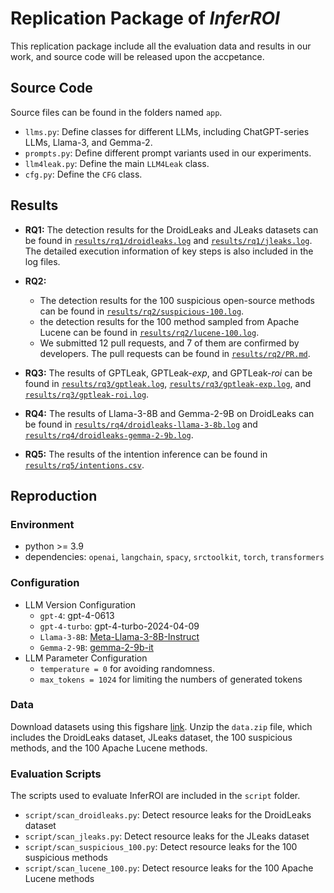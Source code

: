 # Replication Package of *InferROI*
This replication package include all the evaluation data and results in our work, and source code will be released upon the accpetance.


## Source Code
Source files can be found in the folders named `app`.
- `llms.py`: Define classes for different LLMs, including ChatGPT-series LLMs, Llama-3, and Gemma-2.
- `prompts.py`: Define different prompt variants used in our experiments.
- `llm4leak.py`: Define the main `LLM4Leak` class.
- `cfg.py`: Define the `CFG` class.


## Results
- **RQ1:** The detection results for the DroidLeaks and JLeaks datasets can be found in [`results/rq1/droidleaks.log`](./results/rq1/droidleaks.log) and [`results/rq1/jleaks.log`](./results/rq1/jleaks.log). The detailed execution information of key steps is also included in the log files.

- **RQ2:**
  - The detection results for the 100 suspicious open-source methods can be found in [`results/rq2/suspicious-100.log`](./results/rq2/suspicious-100.log). 
  - the detection results for the 100 method sampled from Apache Lucene can be found in [`results/rq2/lucene-100.log`](./results/rq2/lucene-100.log). 
  - We submitted 12 pull requests, and 7 of them are confirmed by developers. The pull requests can be found in [`results/rq2/PR.md`](./results/rq2/PR.md).

- **RQ3:** The results of GPTLeak, GPTLeak-*exp*, and GPTLeak-*roi* can be found in [`results/rq3/gptleak.log`](./results/rq3/gptleak.log), [`results/rq3/gptleak-exp.log`](./results/rq3/gptleak-exp.log), and [`results/rq3/gptleak-roi.log`](./results/rq3/gptleak-roi.log).

- **RQ4:** The results of Llama-3-8B and Gemma-2-9B on DroidLeaks can be found in [`results/rq4/droidleaks-llama-3-8b.log`](./results/rq4/droidleaks-llama-3-8b.log) and [`results/rq4/droidleaks-gemma-2-9b.log`](./results/rq4/droidleaks-gemma-2-9b.log).

- **RQ5:** The results of the intention inference can be found in [`results/rq5/intentions.csv`](./results/rq5/intentions.csv).



## Reproduction

### Environment
- python >= 3.9
- dependencies: `openai`, `langchain`, `spacy`, `srctoolkit`, `torch`, `transformers`

### Configuration
- LLM Version Configuration
  - `gpt-4`: gpt-4-0613
  - `gpt-4-turbo`: gpt-4-turbo-2024-04-09
  - `Llama-3-8B`: [Meta-Llama-3-8B-Instruct](https://huggingface.co/meta-llama/Meta-Llama-3-8B-Instruct)
  - `Gemma-2-9B`: [gemma-2-9b-it](https://huggingface.co/google/gemma-2-9b-it)
- LLM Parameter Configuration
  - `temperature = 0` for avoiding randomness.
  - `max_tokens = 1024` for limiting the numbers of generated tokens

### Data
Download datasets using this figshare [link](https://figshare.com/s/6b5623b4d2a18cf1e66e). Unzip the `data.zip` file, which includes the DroidLeaks dataset, JLeaks dataset, the 100 suspicious methods, and the 100 Apache Lucene methods.

### Evaluation Scripts
The scripts used to evaluate InferROI are included in the `script` folder.
- `script/scan_droidleaks.py`: Detect resource leaks for the DroidLeaks dataset
- `script/scan_jleaks.py`: Detect resource leaks for the JLeaks dataset
- `script/scan_suspicious_100.py`: Detect resource leaks for the 100 suspicious methods
- `script/scan_lucene_100.py`: Detect resource leaks for the 100 Apache Lucene methods
